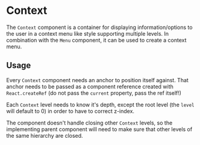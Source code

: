 # Context

The `Context` component is a container for displaying information/options
to the user in a context menu like style supporting multiple levels.
In combination with the `Menu` component, it can be used to create 
a context menu.

## Usage

Every `Context` component needs an anchor to position itself against.
That anchor needs to be passed as a component reference created with
`React.createRef` (do not pass the `current` property, pass the ref itself!)

Each `Context` level needs to know it's depth, except the root level 
(the `level` will default to 0) in order to have to correct z-index.

The component doesn't handle closing other `Context` levels,
so the implementing parent component will need to make sure that 
other levels of the same hierarchy are closed.
